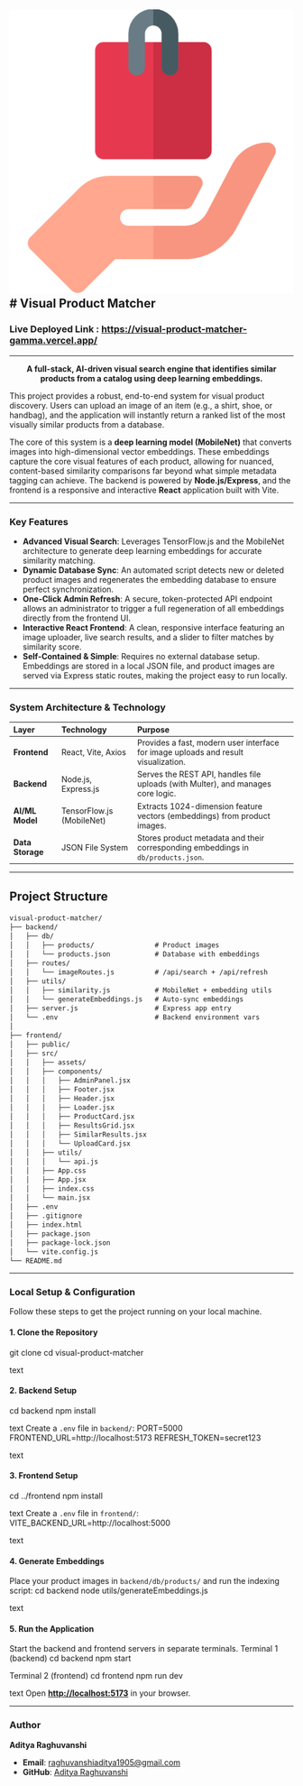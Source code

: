  

![Logo](./frontend/public/favicon.png) # Visual Product Matcher
---
### Live Deployed Link : https://visual-product-matcher-gamma.vercel.app/

---

<div align="center">

**A full-stack, AI-driven visual search engine that identifies similar products from a catalog using deep learning embeddings.**

</div>

This project provides a robust, end-to-end system for visual product discovery. Users can upload an image of an item (e.g., a shirt, shoe, or handbag), and the application will instantly return a ranked list of the most visually similar products from a database.

The core of this system is a **deep learning model (MobileNet)** that converts images into high-dimensional vector embeddings. These embeddings capture the core visual features of each product, allowing for nuanced, content-based similarity comparisons far beyond what simple metadata tagging can achieve. The backend is powered by **Node.js/Express**, and the frontend is a responsive and interactive **React** application built with Vite.

---

### Key Features

- **Advanced Visual Search**: Leverages TensorFlow.js and the MobileNet architecture to generate deep learning embeddings for accurate similarity matching.
- **Dynamic Database Sync**: An automated script detects new or deleted product images and regenerates the embedding database to ensure perfect synchronization.
- **One-Click Admin Refresh**: A secure, token-protected API endpoint allows an administrator to trigger a full regeneration of all embeddings directly from the frontend UI.
- **Interactive React Frontend**: A clean, responsive interface featuring an image uploader, live search results, and a slider to filter matches by similarity score.
- **Self-Contained & Simple**: Requires no external database setup. Embeddings are stored in a local JSON file, and product images are served via Express static routes, making the project easy to run locally.

---

### System Architecture & Technology

| Layer        | Technology              | Purpose                                                                          |
| :----------- | :---------------------- | :------------------------------------------------------------------------------- |
| **Frontend** | React, Vite, Axios      | Provides a fast, modern user interface for image uploads and result visualization. |
| **Backend**  | Node.js, Express.js     | Serves the REST API, handles file uploads (with Multer), and manages core logic.   |
| **AI/ML Model**| TensorFlow.js (MobileNet) | Extracts 1024-dimension feature vectors (embeddings) from product images.          |
| **Data Storage**| JSON File System        | Stores product metadata and their corresponding embeddings in `db/products.json`.|

---
##  Project Structure

```
visual-product-matcher/
├── backend/
│   ├── db/
│   │   ├── products/               # Product images
│   │   └── products.json           # Database with embeddings
│   ├── routes/
│   │   └── imageRoutes.js          # /api/search + /api/refresh
│   ├── utils/
│   │   ├── similarity.js           # MobileNet + embedding utils
│   │   └── generateEmbeddings.js   # Auto-sync embeddings
│   ├── server.js                   # Express app entry
│   └── .env                        # Backend environment vars
│
├── frontend/
│   ├── public/
│   ├── src/
│   │   ├── assets/
│   │   ├── components/
│   │   │   ├── AdminPanel.jsx
│   │   │   ├── Footer.jsx
│   │   │   ├── Header.jsx
│   │   │   ├── Loader.jsx
│   │   │   ├── ProductCard.jsx
│   │   │   ├── ResultsGrid.jsx
│   │   │   ├── SimilarResults.jsx
│   │   │   └── UploadCard.jsx
│   │   ├── utils/
│   │   │   └── api.js
│   │   ├── App.css
│   │   ├── App.jsx
│   │   ├── index.css
│   │   └── main.jsx
│   ├── .env
│   ├── .gitignore
│   ├── index.html
│   ├── package.json
│   ├── package-lock.json
│   └── vite.config.js
└── README.md

```

---

### Local Setup & Configuration

Follow these steps to get the project running on your local machine.

#### 1. Clone the Repository
git clone 
cd visual-product-matcher

text

#### 2. Backend Setup
cd backend
npm install

text
Create a `.env` file in `backend/`:
PORT=5000
FRONTEND_URL=http://localhost:5173
REFRESH_TOKEN=secret123

text

#### 3. Frontend Setup
cd ../frontend
npm install

text
Create a `.env` file in `frontend/`:
VITE_BACKEND_URL=http://localhost:5000

text

#### 4. Generate Embeddings
Place your product images in `backend/db/products/` and run the indexing script:
cd backend
node utils/generateEmbeddings.js

text

#### 5. Run the Application
Start the backend and frontend servers in separate terminals.
Terminal 1 (backend)
cd backend
npm start

Terminal 2 (frontend)
cd frontend
npm run dev

text
Open [**http://localhost:5173**](http://localhost:5173) in your browser.

---

### Author

**Aditya Raghuvanshi**


- **Email**: [raghuvanshiaditya1905@gmail.com](mailto:raghuvanshiaditya1905@gmail.com)
- **GitHub**: [Aditya Raghuvanshi](https://github.com/Aditya-raghuvanshi19)